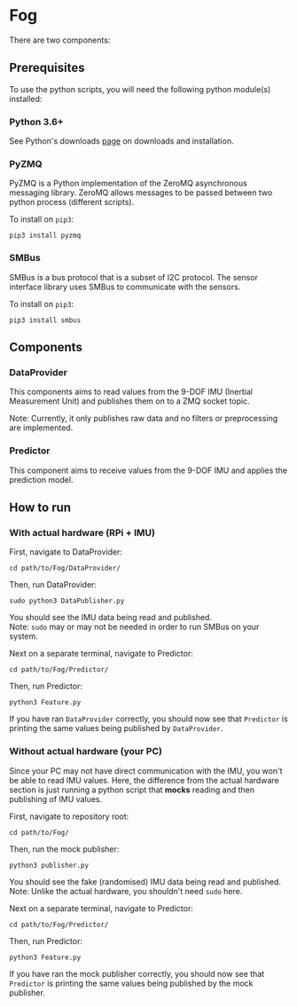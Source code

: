# Fog

There are two components:

## Prerequisites
To use the python scripts, you will need the following python module(s) installed:

### Python 3.6+
See Python's downloads [page](https://www.python.org/downloads/) on downloads and installation.

### PyZMQ
PyZMQ is a Python implementation of the ZeroMQ asynchronous messaging library. ZeroMQ allows messages to be passed between two python process (different scripts).

To install on `pip3`:

`pip3 install pyzmq`

### SMBus
SMBus is a bus protocol that is a subset of I2C protocol. The sensor interface library uses SMBus to communicate with the sensors.

To install on `pip3`:

`pip3 install smbus`

## Components
### DataProvider
This components aims to read values from the 9-DOF IMU (Inertial Measurement Unit) and publishes them on to a ZMQ socket topic.

Note: Currently, it only publishes raw data and no filters or preprocessing are implemented.

### Predictor
This component aims to receive values from the 9-DOF IMU and applies the prediction model.

## How to run
### With actual hardware (RPi + IMU)
First, navigate to DataProvider:

`cd path/to/Fog/DataProvider/`

Then, run DataProvider:

`sudo python3 DataPublisher.py`

You should see the IMU data being read and published. \
Note: `sudo` may or may not be needed in order to run SMBus on your system.

Next on a separate terminal, navigate to Predictor:

`cd path/to/Fog/Predictor/`

Then, run Predictor:

`python3 Feature.py`

If you have ran `DataProvider` correctly, you should now see that `Predictor` is printing the same values being published by `DataProvider`.

### Without actual hardware (your PC)
Since your PC may not have direct communication with the IMU, you won't be able to read IMU values. Here, the difference from the actual hardware section is just running a python script that **mocks** reading and then publishing of IMU values.

First, navigate to repository root:

`cd path/to/Fog/`

Then, run the mock publisher:

`python3 publisher.py`

You should see the fake (randomised) IMU data being read and published. \
Note: Unlike the actual hardware, you shouldn't need `sudo` here.

Next on a separate terminal, navigate to Predictor:

`cd path/to/Fog/Predictor/`

Then, run Predictor:

`python3 Feature.py`

If you have ran the mock publisher correctly, you should now see that `Predictor` is printing the same values being published by the mock publisher.
